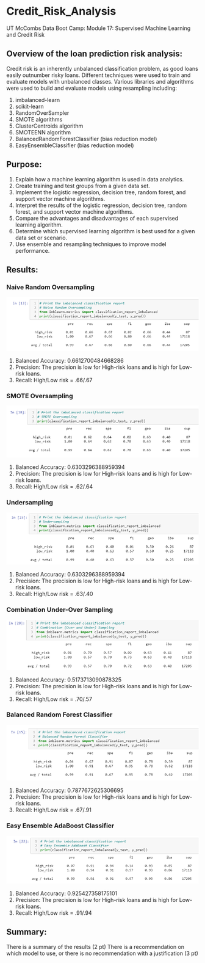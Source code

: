 # Credit_Risk_Analysis
UT McCombs Data Boot Camp: Module 17: Supervised Machine Learning and Credit Risk

## Overview of the loan prediction risk analysis:   

Credit risk is an inherently unbalanced classification problem, as good loans easily outnumber risky loans. Different techniques were used to train and evaluate models with unbalanced classes. Various libraries and algorithms were used to build and evaluate models using resampling including: 
1. imbalanced-learn 
2. scikit-learn
3. RandomOverSampler
4. SMOTE algorithms
5. ClusterCentroids algorithm
6. SMOTEENN algorithm
7. BalancedRandomForestClassifier (bias reduction model)
8. EasyEnsembleClassifier (bias reduction model)

## Purpose: 
1. Explain how a machine learning algorithm is used in data analytics.
2. Create training and test groups from a given data set.
3. Implement the logistic regression, decision tree, random forest, and support vector machine algorithms.
4. Interpret the results of the logistic regression, decision tree, random forest, and support vector machine algorithms.
5. Compare the advantages and disadvantages of each supervised learning algorithm.
6. Determine which supervised learning algorithm is best used for a given data set or scenario.
7. Use ensemble and resampling techniques to improve model performance.

## Results:
### Naive Random Oversampling
![Pic 1](https://github.com/Baylex/Credit_Risk_Analysis/blob/main/Machine_Learning_Challege/Images/1_Naive_Random_Oversampling.PNG)     
1. Balanced Accuracy: 0.6612700484668286
2. Precision: The precision is low for High-risk loans and is high for Low-risk loans.
3. Recall: High/Low risk = .66/.67

### SMOTE Oversampling
![Pic 2](https://github.com/Baylex/Credit_Risk_Analysis/blob/main/Machine_Learning_Challege/Images/2_SMOTE_Oversampling.PNG)     
1. Balanced Accuracy: 0.6303296388959394
2. Precision: The precision is low for High-risk loans and is high for Low-risk loans.
3. Recall: High/Low risk = .62/.64

### Undersampling
![Pic 3](https://github.com/Baylex/Credit_Risk_Analysis/blob/main/Machine_Learning_Challege/Images/3_Undersampling.PNG)     
1. Balanced Accuracy: 0.6303296388959394
2. Precision:  The precision is low for High-risk loans and is high for Low-risk loans.
3. Recall: High/Low risk = .63/.40

### Combination Under-Over Sampling
![Pic 4](https://github.com/Baylex/Credit_Risk_Analysis/blob/main/Machine_Learning_Challege/Images/4_Combo_under_over_sampling.PNG)     
1. Balanced Accuracy: 0.5173713090878325
2. Precision: The precision is low for High-risk loans and is high for Low-risk loans.
3. Recall: High/Low risk = .70/.57

### Balanced Random Forest Classifier
![Pic 5](https://github.com/Baylex/Credit_Risk_Analysis/blob/main/Machine_Learning_Challege/Images/5_Bal_random_forest_calssifier.PNG)     
1. Balanced Accuracy: 0.7877672625306695
2. Precision: The precision is low for High-risk loans and is high for Low-risk loans.
3. Recall: High/Low risk = .67/.91

### Easy Ensemble AdaBoost Classifier
![Pic 6](https://github.com/Baylex/Credit_Risk_Analysis/blob/main/Machine_Learning_Challege/Images/6_easy_ensemble_adaboost_classifier.PNG)     
1. Balanced Accuracy: 0.925427358175101
2. Precision: The precision is low for High-risk loans and is high for Low-risk loans.
3. Recall: High/Low risk = .91/.94


## Summary:

There is a summary of the results (2 pt)
There is a recommendation on which model to use, or there is no recommendation with a justification (3 pt)
